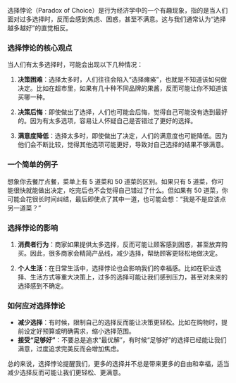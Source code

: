 选择悖论（Paradox of Choice）是行为经济学中的一个有趣现象，指的是当人们面对过多选择时，反而会感到焦虑、困惑，甚至不满意。这与我们通常认为“选择越多越好”的直觉相反。

### 选择悖论的核心观点

当人们有太多选择时，可能会出现以下几种情况：

1. **决策困难**：选择太多时，人们往往会陷入“选择瘫痪”，也就是不知道该如何做决定。比如在超市里，如果有几十种不同品牌的果酱，反而可能让你不知道该买哪一种。

2. **决策后悔**：即使做出了选择，人们也可能会后悔，觉得自己可能没有选到最好的。因为有太多选项，容易让人怀疑自己是否错过了更好的选择。

3. **满意度降低**：选择太多时，即使做出了决定，人们的满意度也可能降低。因为他们会不断比较，觉得其他选项可能更好，导致对自己选择的结果不够满意。

### 一个简单的例子

想象你去餐厅点餐，菜单上有 5 道菜和 50 道菜的区别。如果只有 5 道菜，你可能很快就能做出决定，吃完后也不会觉得自己错过了什么。但如果有 50 道菜，你可能会花很长时间纠结，最后即使点了其中一道，也可能会想：“我是不是应该点另一道菜？”

### 选择悖论的影响

1. **消费者行为**：商家如果提供太多选择，反而可能让顾客感到困惑，甚至放弃购买。因此，很多商家会精简产品线，减少选择，帮助顾客更轻松地做决定。

2. **个人生活**：在日常生活中，选择悖论也会影响我们的幸福感。比如在职业选择、生活方式等重大决策上，过多的选择可能让我们感到压力，甚至对未来的选择感到不确定。

### 如何应对选择悖论

- **减少选择**：有时候，限制自己的选择反而能让决策更轻松。比如在购物时，提前设定好预算或明确需求，缩小选择范围。
- **接受“足够好”**：不要总是追求“最优解”，有时候“足够好”的选择已经能让我们满意，过度追求完美反而会增加焦虑。

总的来说，选择悖论提醒我们，更多的选择并不总是带来更多的自由和幸福，适当减少选择反而可能让我们更轻松、更满意。
